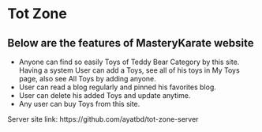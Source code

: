 # Tot Zone
<h2>Below are the features of MasteryKarate website
</h2>
<ul>
  <li>Anyone can find so easily Toys of Teddy Bear Category by this site.
</li>
  Having a system User can add a Toys, see all of his toys in My Toys page, also see All Toys by adding anyone.
</li>
  <li>User can read a blog regularly and pinned his favorites blog.</li>
  <li>User can delete his added Toys and update anytime.</li>
  <li>Any user can buy Toys from this site.</li>
</ul>
</hr>
<p>Server site link: <Link>https://github.com/ayatbd/tot-zone-server</Link></p>

